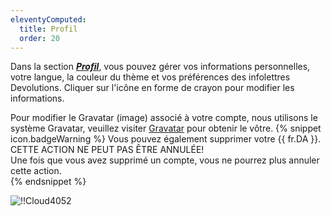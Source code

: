 ```yaml
---
eleventyComputed:
  title: Profil
  order: 20
---
```

Dans la section [***Profil***](https://portal.devolutions.com/profile), vous pouvez gérer vos informations personnelles, votre langue, la couleur du thème et vos préférences des infolettres Devolutions. Cliquer sur l'icône en forme de crayon pour modifier les informations.  

Pour modifier le Gravatar (image) associé à votre compte, nous utilisons le système Gravatar, veuillez visiter [Gravatar](http://fr.gravatar.com/) pour obtenir le vôtre. 
{% snippet icon.badgeWarning %} 
Vous pouvez également supprimer votre {{ fr.DA }}.  
CETTE ACTION NE PEUT PAS ÊTRE ANNULÉE!  
Une fois que vous avez supprimé un compte, vous ne pourrez plus annuler cette action.  
{% endsnippet %}
 
![!!Cloud4052](https://webdevolutions.azureedge.net/docs/fr/cloud/Cloud4052.png) 